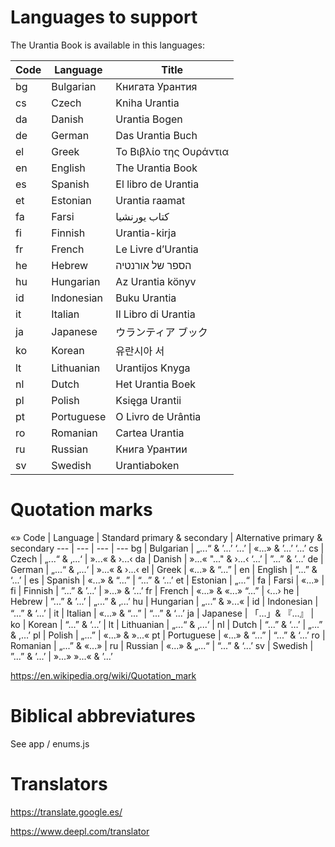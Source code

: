 # Languages to support

The Urantia Book is available in this languages:

Code | Language | Title
--- | --- | ---
bg | Bulgarian | Книгата Урантия
cs | Czech | Kniha Urantia
da | Danish | Urantia Bogen
de | German | Das Urantia Buch
el | Greek | Το Βιβλίο της Ουράντια
en | English | The Urantia Book
es | Spanish | El libro de Urantia
et | Estonian | Urantia raamat
fa | Farsi | کتاب یورنشیا
fi | Finnish | Urantia-kirja
fr | French | Le Livre d’Urantia
he | Hebrew | הספר של אורנטיה
hu | Hungarian | Az Urantia könyv
id | Indonesian | Buku Urantia
it | Italian | Il Libro di Urantia
ja | Japanese | ウランティア ブック
ko | Korean | 유란시아 서
lt | Lithuanian | Urantijos Knyga
nl | Dutch | Het Urantia Boek
pl | Polish | Księga Urantii
pt | Portuguese | O Livro de Urântia
ro | Romanian | Cartea Urantia
ru | Russian | Книга Урантии
sv | Swedish | Urantiaboken

# Quotation marks
«»
Code | Language | Standard primary & secondary | Alternative primary & secondary
--- | --- | --- | --- 
bg | Bulgarian | „...“ & ’...’ ‘...’ | «...» & ’...’ ‘...’
cs | Czech | „...“ & ‚...‘ | »...« & ›...‹
da | Danish | »...« "..." & ›...‹ ‘...’ | ”...” & ’...’
de | German | „...“ & ‚...‘ | »...« & ›...‹
el | Greek | «...» & “...” | 
en | English | “...” & ‘...’ | 
es | Spanish | «...» & “...” | “...” & ‘...’
et | Estonian | „...“ |
fa | Farsi | «...» | 
fi | Finnish | ”...” & ’...’ | »...» & ’...’
fr | French | «...» & «...» “...” | ‹...›
he | Hebrew | ”...”‎ & ’...’ | „...”‎ & ‚...’
hu | Hungarian | „...” & »...« | 
id | Indonesian | “...” & ‘...’ | 
it | Italian | «...» & “...” | “...” & ‘...’
ja | Japanese | 「...」& 『...』 | 
ko | Korean | “...” & ‘...’ | 
lt | Lithuanian | „...“ & ‚...‘ | 
nl | Dutch | “...” & ‘…’ | „...” & ,…’
pl | Polish | „...” | «...» & »...«
pt | Portuguese | «...» & “...” | “...” & ‘...’
ro | Romanian | „...” & «...» | 
ru | Russian | «...» & „...“ | “...” & ‘...’
sv | Swedish | ”...” & ’...’ | »...» »...« & ’...’


https://en.wikipedia.org/wiki/Quotation_mark

# Biblical abbreviatures

See app / enums.js

# Translators

https://translate.google.es/

https://www.deepl.com/translator